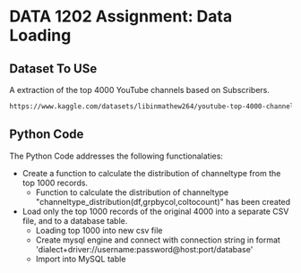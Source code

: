 # DATA 1202 Assignment: Data Loading #
## Dataset To USe ##
A extraction of the top 4000 YouTube channels based on Subscribers.
```bash
https://www.kaggle.com/datasets/libinmathew264/youtube-top-4000-channels-based-on-subscribers
```
## Python Code ##

The Python Code addresses the following functionalaties:
* Create a function to calculate the distribution of channeltype from the top 1000 records.
  * Function to calculate the distribution of channeltype "channeltype_distribution(df,grpbycol,coltocount)" has been created
* Load only the top 1000 records of the original 4000 into a separate CSV file, and to a database table. 
    * Loading top 1000 into new csv file
    * Create mysql engine and connect with connection string in format 'dialect+driver://username:password@host:port/database'
    * Import into MySQL table
